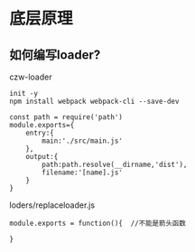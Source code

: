 # 底层原理

## 如何编写loader?

czw-loader

```
init -y
npm install webpack webpack-cli --save-dev
```

```
const path = require('path')
module.exports={
	entry:{
		main:'./src/main.js'
	},
	output:{
		path:path.resolve(__dirname,'dist'),
		filename:'[name].js'
	}
}
```

loders/replaceloader.js

```
module.exports = function(){  //不能是箭头函数
	
}
```





